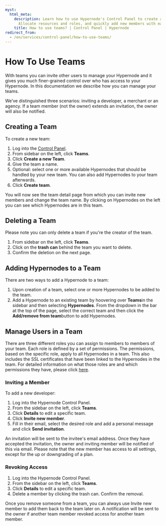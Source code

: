 ```yaml
---
myst:
  html_meta:
    description: Learn how to use Hypernode's Control Panel to create and manage Teams.
      Allocate resources and roles, and quickly add new members with ease.
    title: How to use teams? | Control Panel | Hypernode
redirect_from:
  - /en/services/control-panel/how-to-use-teams/
---
```


<!-- source: https://support.hypernode.com/en/services/control-panel/how-to-use-teams/ -->

# How To Use Teams

With teams you can invite other users to manage your Hypernode and it gives you much finer-grained control over who has access to your Hypernode. In this documentation we describe how you can manage your teams.

We’ve distinguished three scenarios: inviting a developer, a merchant or an agency. If a team member (not the owner) extends an invitation, the owner will also be notified.

## Creating a Team

To create a new team:

1. Log into the [Control Panel](https://my.hypernode.com).
1. From sidebar on the left, click **Teams**.
1. Click **Create a new Team**.
1. Give the team a name.
1. Optional: select one or more available Hypernodes that should be handled by your new team. You can also add Hypernodes to your team afterwards.
1. Click **Create team**.

You will now see the team detail page from which you can invite new members and change the team name. By clicking on Hypernodes on the left you can see which Hypernodes are in this team.

## Deleting a Team

Please note you can only delete a team if you're the creator of the team.

1. From sidebar on the left, click **Teams**.
1. Click on the **trash can** behind the team you want to delete.
1. Confirm the deletion on the next page.

## Adding Hypernodes to a Team

There are two ways to add a Hypernode to a team:

1. Upon creation of a team, select one or more Hypernodes to be added to the team.
1. Add a Hypernode to an existing team by hoovering over **Teams**in the sidebar and then selecting **Hypernodes**. From the dropdown in the bar at the top of the page, select the correct team and then click the **Add/remove from team**button to add Hypernodes.

## Manage Users in a Team

There are three different roles you can assign to members to members of your team. Each role is defined by a set of permissions. The permissions, based on the specific role, apply to all Hypernodes in a team. This also includes the SSL certificates that have been linked to the Hypernodes in the team. For detailed information on what those roles are and which permissions they have, please click [here](user-roles-and-permissions-on-hypernodes-control-panel.md).

### Inviting a Member

To add a new developer:

1. Log into the Hypernode Control Panel.
1. From the sidebar on the left, click **Teams**.
1. Click **Details** to edit a specific team.
1. Click **Invite new member**.
1. Fill in their email, select the desired role and add a personal message and click **Send invitation**.

An invitation will be sent to the invitee's email address. Once they have accepted the invitation, the owner and inviting member will be notified of this via email. Please note that the new member has access to all settings, except for the up or downgrading of a plan.

### Revoking Access

1. Log into the Hypernode Control Panel.
1. From the sidebar on the left, click **Teams**.
1. Click **Details** to edit a specific team.
1. Delete a member by clicking the trash can. Confirm the removal.

Once you remove someone from a team, you can always use Invite new member to add them back to the team later on. A notification will be sent to the owner if another team member revoked access for another team member.
